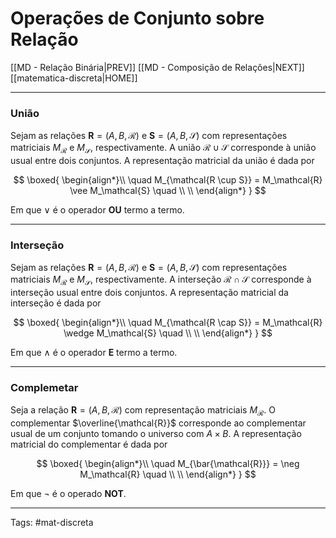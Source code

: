# Operações de Conjunto sobre Relação
[[MD - Relação Binária|PREV]]	[[MD - Composição de Relações|NEXT]]	[[matematica-discreta|HOME]]

---

### União

Sejam as relações $\mathbf{R} = (A,B,\mathcal{R})$ e $\mathbf{S} = (A,B,\mathcal{S})$ com representações matriciais $M_\mathcal{R}$ e $M_\mathcal{S}$, respectivamente. A união $\mathcal{R} \cup \mathcal{S}$ corresponde à união usual entre dois conjuntos. A representação matricial da união é dada por

$$
\boxed{
\begin{align*}\\ \quad
	M_{\mathcal{R \cup S}} = M_\mathcal{R} \vee M_\mathcal{S}
    \quad \\ \\
\end{align*}
}
$$

Em que $\vee$ é o operador **OU** termo a termo.

---

### Interseção

Sejam as relações $\mathbf{R} = (A,B,\mathcal{R})$ e $\mathbf{S} = (A,B,\mathcal{S})$ com representações matriciais $M_\mathcal{R}$ e $M_\mathcal{S}$, respectivamente. A interseção $\mathcal{R} \cap \mathcal{S}$ corresponde à interseção usual entre dois conjuntos. A representação matricial da interseção é dada por

$$
\boxed{
\begin{align*}\\ \quad
	M_{\mathcal{R \cap S}} = M_\mathcal{R} \wedge M_\mathcal{S}
    \quad \\ \\
\end{align*}
}
$$

Em que $\wedge$ é o operador **E** termo a termo.

---

### Complemetar

Seja a relação $\mathbf{R} = (A,B,\mathcal{R})$ com representação matriciais $M_\mathcal{R}$. O complementar $\overline{\mathcal{R}}$ corresponde ao complementar usual de um conjunto tomando o universo com $A \times B$. A representação matricial do complementar é dada por

$$
\boxed{
\begin{align*}\\ \quad
	M_{\bar{\mathcal{R}}} = \neg M_\mathcal{R}
    \quad \\ \\
\end{align*}
}
$$

Em que $\neg$ é o operado **NOT**.

---

Tags: #mat-discreta 
